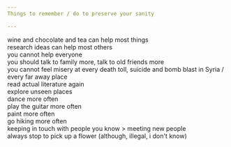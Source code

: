 ```yaml
---
Things to remember / do to preserve your sanity  

---
```


wine and chocolate and tea can help most things  
research ideas can help most others  
you cannot help everyone   
you should talk to family more, talk to old friends more     
you cannot feel misery at every death toll, suicide and bomb blast in Syria / every far away place    
read actual literature again  
explore unseen places  
dance more often  
play the guitar more often  
paint more often  
go hiking more often  
keeping in touch with people you know > meeting new people  
always stop to pick up a flower (although, illegal, i don't know)  

